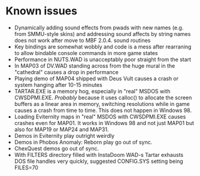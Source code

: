 # Known issues

- Dynamically adding sound effects from pwads with new names (e.g. from SMMU-style skins) 
  and addressing sound affects by string names does not work after move to MBF 2.0.4. sound routines
- Key bindings are somewhat wobbly and code is a mess after rearraning to allow bindable
  console commands in more game states
- Performance in NUTS.WAD is unacceptably poor straight from the start
- In MAP03 of DV.WAD standing across from the huge mural in the "cathedral" causes a drop
  in performance 
- Playing demo of MAP04 shipped with Deus Vult causes a crash or system hanging after 10-15 minutes
- TARTAR.EXE is a memory hog, especially in "real" MSDOS with CWSDPMI.EXE. 
  _Probably_ because it uses calloc() to allocate the screen buffers as a linear area in memory, 
  switching resolutions while in game causes a crash from time to time. 
  This does not happen in Windows 98.
- Loading Eviternity maps in "real" MSDOS with CWSDPMI.EXE causes crashes even for MAP01. 
  It works in Windows 98 and not just MAP01 but also for MAP19 or MAP24 and MAP31.
- Demos in Eviternity play outright weirdly
- Demos in Phobos Anomaly: Reborn play go out of sync.
- ChexQuest demos go out of sync.
- With FILTERS directory filled with InstaDoom WAD-s Tartar exhausts DOS file handles very quickly,
  suggested CONFIG.SYS setting being FILES=70 
